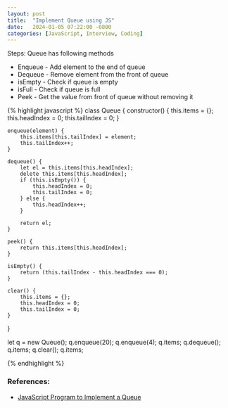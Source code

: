 ```yaml
---
layout: post
title:  "Implement Queue using JS"
date:   2024-01-05 07:22:00 -0800
categories: [JavaScript, Interview, Coding]
---
```


Steps:
Queue has following methods
- Enqueue - Add element to the end of queue
- Dequeue - Remove element from the front of queue
- isEmpty - Check if queue is empty
- isFull - Check if queue is full
- Peek - Get the value from front of queue without removing it

{% highlight javascript %}
class Queue {
    constructor() {
        this.items = {};
        this.headIndex = 0;
        this.tailIndex = 0;
    }

    enqueue(element) {
        this.items[this.tailIndex] = element;
        this.tailIndex++;
    }

    dequeue() {
        let el = this.items[this.headIndex];
        delete this.items[this.headIndex];
        if (this.isEmpty()) {
            this.headIndex = 0;
            this.tailIndex = 0;
        } else {
            this.headIndex++;
        }
        
        return el;
    }

    peek() {
        return this.items[this.headIndex];
    }

    isEmpty() {
        return (this.tailIndex - this.headIndex === 0);
    }

    clear() {
        this.items = {};
        this.headIndex = 0;
        this.tailIndex = 0;
    }
}

let q = new Queue();
q.enqueue(20);
q.enqueue(4);
q.items;
q.dequeue();
q.items;
q.clear();
q.items;

{% endhighlight %}



### References:
- [JavaScript Program to Implement a Queue](https://www.programiz.com/javascript/examples/queue)